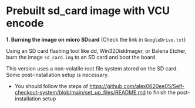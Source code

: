 # **Prebuilt sd_card image with VCU encode**

**1. Burning the image on micro SDcard** (Check the link in `GoogleDrive.txt`)

Using an SD card flashing tool like dd, Win32DiskImager, or Balena Etcher, burn the image `sd_card.img` to an SD card and boot the board.

This version uses a non-volatile root file system stored on the SD card. Some post-installation setup is necessary.

* You should follow the steps of <https://github.com/alex0620ee05/Self-checkout-system/blob/main/set_up_files/README.md> to finish the post-installation setup 
